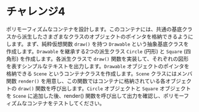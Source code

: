 # チャレンジ4

ポリモーフィズムなコンテナを設計します。このコンテナには、共通の基底クラスから派生したさまざまなクラスのオブジェクトのポインタを格納できるようにします。まず、純粋仮想関数 `draw()` を持つ `Drawable` という抽象基底クラスを作成します。`Drawable` を継承する2つの派生クラス `Circle` (円形) と `Square` (四角形) を作成します。各派生クラスで `draw()` 関数を実装して、それぞれの図形を表すシンプルなテキストを出力します。`Drawable` オブジェクトのポインタを格納できる `Scene` というコンテナクラスを作成します。`Scene` クラスにはメンバ関数 `render()` を用意し、この関数ではコンテナに格納されている各オブジェクトの `draw()` 関数を呼び出します。`Circle` オブジェクトと `Square` オブジェクトを `Scene` に追加した後、render() 関数を呼び出して出力を確認し、ポリモーフィズムなコンテナをテストしてください。
